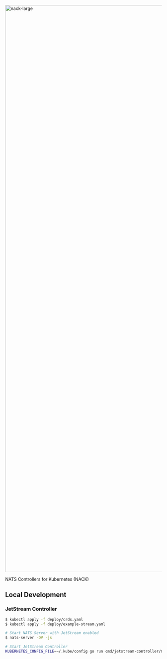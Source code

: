 <img width="1817" alt="nack-large" src="https://user-images.githubusercontent.com/26195/92535603-71ad9a80-f1ec-11ea-8959-cdc22b31b84a.png">

NATS Controllers for Kubernetes (NACK)

## Local Development

### JetStream Controller

```sh
$ kubectl apply -f deploy/crds.yaml
$ kubectl apply -f deploy/example-stream.yaml

# Start NATS Server with JetStream enabled
$ nats-server -DV -js

# Start JetStream Controller
KUBERNETES_CONFIG_FILE=~/.kube/config go run cmd/jetstream-controller/main.go
```

